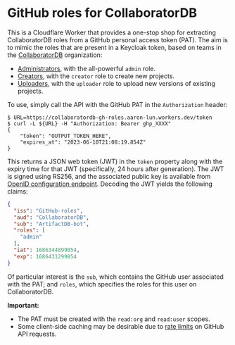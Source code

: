 # GitHub roles for CollaboratorDB

This is a Cloudflare Worker that provides a one-stop shop for extracting CollaboratorDB roles from a GitHub personal access token (PAT).
The aim is to mimic the roles that are present in a Keycloak token, based on teams in the [CollaboratorDB](https://github.com/CollaboratorDB) organization:

- [Administrators](https://github.com/orgs/CollaboratorDB/teams/admins), with the all-powerful `admin` role.
- [Creators](https://github.com/orgs/CollaboratorDB/teams/creators), with the `creator` role to create new projects.
- [Uploaders](https://github.com/orgs/CollaboratorDB/teams/uploaders), with the `uploader` role to upload new versions of existing projects.

To use, simply call the API with the GitHub PAT in the `Authorization` header:

```console
$ URL=https://collaboratordb-gh-roles.aaron-lun.workers.dev/token
$ curl -L ${URL} -H "Authorization: Bearer ghp_XXXX"
{
    "token": "OUTPUT_TOKEN_HERE",
    "expires_at": "2023-06-10T21:08:19.854Z"
}
```

This returns a JSON web token (JWT) in the `token` property along with the expiry time for that JWT (specifically, 24 hours after generation).
The JWT is signed using RS256, and the associated public key is available from [OpenID configuration endpoint](https://collaboratordb-gh-roles.aaron-lun.workers.dev/.well-known/openid-configuration).
Decoding the JWT yields the following claims:

```json
{
  "iss": "GitHub-roles",
  "aud": "CollaboratorDB",
  "sub": "ArtifactDB-bot",
  "roles": [
    "admin"
  ],
  "iat": 1686344899854,
  "exp": 1686431299854
}
```

Of particular interest is the `sub`, which contains the GitHub user associated with the PAT;
and `roles`, which specifies the roles for this user on CollaboratorDB.

**Important:**

- The PAT must be created with the `read:org` and `read:user` scopes.
- Some client-side caching may be desirable due to [rate limits](https://docs.github.com/en/rest/overview/resources-in-the-rest-api?apiVersion=2022-11-28#rate-limiting) on GitHub API requests.
